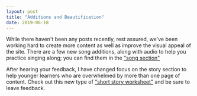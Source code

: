 ```yaml
---
layout: post
title: "Additions and Beautification"
date: 2019-06-18
---
```


While there haven't been any posts recently, rest assured, we've been working hard to create more content as well as improve the 
visual appeal of the site. There are a few new song additions, along with audio to help you practice singing along; you can find
them in the ["song section"](https://www.tralinge.com/english_corner/songs/) 

After hearing your feedback, I have changed focus on the story section to help younger learners who are overwhelmed by more than
one page of content. Check out this new type of ["short story worksheet"](https://www.tralinge.com/english_corner/stories/shorts/dungbun)
and be sure to leave feedback.
